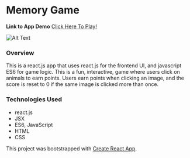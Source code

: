 # Memory Game

**Link to App Demo** 
[Click Here To Play!](https://shimonikeren.github.io/Memory-Game/)

![Alt Text](https://media.giphy.com/media/jwSng4a4LVEliARTGq/giphy.gif)

### Overview
This is a react.js app that uses react.js for the frontend UI, and javascript ES6 for game logic. This is a fun, interactive, game where users click on animals to earn points. Users earn points when clicking an image, and the score is reset to 0 if the same image is clicked more than once. 

### Technologies Used
- react.js
- JSX
- ES6, JavaScript
- HTML
- CSS




This project was bootstrapped with [Create React App](https://github.com/facebookincubator/create-react-app).